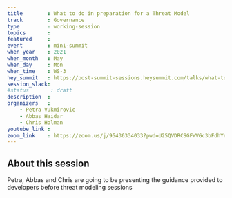 ```yaml
---
title        : What to do in preparation for a Threat Model
track        : Governance
type         : working-session
topics       :
featured     :
event        : mini-summit
when_year    : 2021
when_month   : May
when_day     : Mon
when_time    : WS-3
hey_summit   : https://post-summit-sessions.heysummit.com/talks/what-to-do-in-preparation-for-a-threat-model/
session_slack:
#status       : draft
description  :
organizers   :
    - Petra Vukmirovic
    - Abbas Haidar
    - Chris Holman
youtube_link :
zoom_link    : https://zoom.us/j/95436334033?pwd=U25QVDRCSGFWVGc3bFdhYnc1akVjZz09
---
```


## About this session

Petra, Abbas and Chris are going to be presenting the guidance provided to developers
before threat modeling sessions
